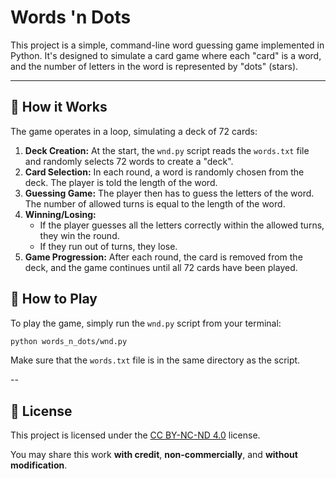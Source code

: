 # Words 'n Dots

This project is a simple, command-line word guessing game implemented in Python. It's designed to simulate a card game where each "card" is a word, and the number of letters in the word is represented by "dots" (stars).

---

## 🎲 How it Works

The game operates in a loop, simulating a deck of 72 cards:

1.  **Deck Creation:** At the start, the `wnd.py` script reads the `words.txt` file and randomly selects 72 words to create a "deck".
2.  **Card Selection:** In each round, a word is randomly chosen from the deck. The player is told the length of the word.
3.  **Guessing Game:** The player then has to guess the letters of the word. The number of allowed turns is equal to the length of the word.
4.  **Winning/Losing:**
    -   If the player guesses all the letters correctly within the allowed turns, they win the round.
    -   If they run out of turns, they lose.
5.  **Game Progression:** After each round, the card is removed from the deck, and the game continues until all 72 cards have been played.

## 🚀 How to Play

To play the game, simply run the `wnd.py` script from your terminal:

```bash
python words_n_dots/wnd.py
```

Make sure that the `words.txt` file is in the same directory as the script.

--

## 📄 License

This project is licensed under the [CC BY-NC-ND 4.0](https://creativecommons.org/licenses/by-nc-nd/4.0/) license.

You may share this work **with credit**, **non-commercially**, and **without modification**.
